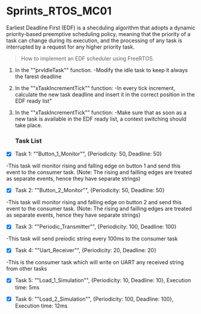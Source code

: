 # Sprints_RTOS_MC01

Earliest Deadline First (EDF) is a shecduling algorithm that adopts a dynamic priority-based preemptive scheduling policy, meaning that the priority of a task can change during its execution, and the processing of any task is interrupted by a request for any higher priority task.


>How to implement an EDF scheduler using FreeRTOS.

1. In the ""prvIdleTask"" function.
   -Modify the idle task to keep it always the farest deadline

2. In the ""xTaskIncrementTick"" function:
   -In every tick increment, calculate the new task deadline and insert it in the correct position in the EDF ready list"

3. In the ""xTaskIncrementTick"" function:
   -Make sure that as soon as a new task is available in the EDF ready list, a context switching should take place.

    ### Task List

- [x] Task 1: ""Button_1_Monitor"", {Periodicity: 50, Deadline: 50}

-This task will monitor rising and falling edge on button 1 and send this event to the consumer task. (Note: The rising and failling edges are treated as separate events, hence they have separate strings)

- [x] Task 2: ""Button_2_Monitor"", {Periodicity: 50, Deadline: 50}

-This task will monitor rising and falling edge on button 2 and send this event to the consumer task. (Note: The rising and failling edges are treated as separate events, hence they have separate strings)

- [x] Task 3: ""Periodic_Transmitter"", {Periodicity: 100, Deadline: 100}

-This task will send preiodic string every 100ms to the consumer task

- [x] Task 4: ""Uart_Receiver"", {Periodicity: 20, Deadline: 20}

-This is the consumer task which will write on UART any received string from other tasks

- [x] Task 5: ""Load_1_Simulation"", {Periodicity: 10, Deadline: 10}, Execution time: 5ms

- [x] Task 6: ""Load_2_Simulation"", {Periodicity: 100, Deadline: 100}, Execution time: 12ms

    
